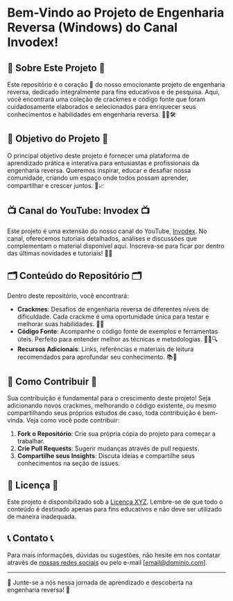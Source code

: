 # Bem-Vindo ao Projeto de Engenharia Reversa (Windows) do Canal Invodex! 

## 🧩 Sobre Este Projeto 🧩

Este repositório é o coração 💓 do nosso emocionante projeto de engenharia reversa, dedicado integralmente para fins educativos e de pesquisa. Aqui, você encontrará uma coleção de crackmes e código fonte que foram cuidadosamente elaborados e selecionados para enriquecer seus conhecimentos e habilidades em engenharia reversa. 🕵️‍♂️🛠️

## 🎯 Objetivo do Projeto 🎯

O principal objetivo deste projeto é fornecer uma plataforma de aprendizado prática e interativa para entusiastas e profissionais da engenharia reversa. Queremos inspirar, educar e desafiar nossa comunidade, criando um espaço onde todos possam aprender, compartilhar e crescer juntos. 🌱📈

## 📺 Canal do YouTube: Invodex 📺

Este projeto é uma extensão do nosso canal do YouTube, [Invodex](https://www.youtube.com/channel/UCCjm5iQKfpIixl7QqNK4R4g). No canal, oferecemos tutoriais detalhados, análises e discussões que complementam o material disponível aqui. Inscreva-se para ficar por dentro das últimas novidades e tutoriais! 🎥🔔

## 🗂 Conteúdo do Repositório 🗂

Dentro deste repositório, você encontrará:

- **Crackmes**: Desafios de engenharia reversa de diferentes níveis de dificuldade. Cada crackme é uma oportunidade única para testar e melhorar suas habilidades. 🧠💪
- **Código Fonte**: Acompanhe o código fonte de exemplos e ferramentas úteis. Perfeito para entender melhor as técnicas e metodologias. 👨‍💻🔍
- **Recursos Adicionais**: Links, referências e materiais de leitura recomendados para aprofundar seu conhecimento. 📚🔗

## 🤝 Como Contribuir 🤝

Sua contribuição é fundamental para o crescimento deste projeto! Seja adicionando novos crackmes, melhorando o código existente, ou mesmo compartilhando seus próprios estudos de caso, toda contribuição é bem-vinda. Veja como você pode contribuir:

1. **Fork o Repositório**: Crie sua própria cópia do projeto para começar a trabalhar.
2. **Crie Pull Requests**: Sugerir mudanças através de pull requests.
3. **Compartilhe seus Insights**: Discuta ideias e compartilhe seus conhecimentos na seção de issues.

## 📜 Licença 📜

Este projeto é disponibilizado sob a [Licença XYZ](). Lembre-se de que todo o conteúdo é destinado apenas para fins educativos e não deve ser utilizado de maneira inadequada.

## 📞 Contato 📞

Para mais informações, dúvidas ou sugestões, não hesite em nos contatar através de [nossas redes sociais](#) ou pelo e-mail [email@dominio.com].

---

🌟 Junte-se a nós nessa jornada de aprendizado e descoberta na engenharia reversa! 🌟
